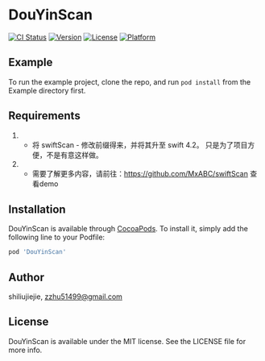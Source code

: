 # DouYinScan

[![CI Status](https://img.shields.io/travis/shiliujiejie/DouYinScan.svg?style=flat)](https://travis-ci.org/shiliujiejie/DouYinScan)
[![Version](https://img.shields.io/cocoapods/v/DouYinScan.svg?style=flat)](https://cocoapods.org/pods/DouYinScan)
[![License](https://img.shields.io/cocoapods/l/DouYinScan.svg?style=flat)](https://cocoapods.org/pods/DouYinScan)
[![Platform](https://img.shields.io/cocoapods/p/DouYinScan.svg?style=flat)](https://cocoapods.org/pods/DouYinScan)

## Example

To run the example project, clone the repo, and run `pod install` from the Example directory first.

## Requirements

1.  -  将  swiftScan - 修改前缀得来，并将其升至 swift 4.2。 只是为了项目方便，不是有意这样做。
2.  -  需要了解更多内容，请前往：https://github.com/MxABC/swiftScan  查看demo

## Installation

DouYinScan is available through [CocoaPods](https://cocoapods.org). To install
it, simply add the following line to your Podfile:

```ruby
pod 'DouYinScan'
```

## Author

shiliujiejie, zzhu51499@gmail.com

## License

DouYinScan is available under the MIT license. See the LICENSE file for more info.
